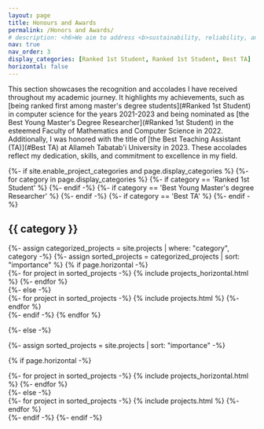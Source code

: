 ```yaml
---
layout: page
title: Honours and Awards
permalink: /Honors and Awards/
# description: <h6>We aim to address <b>sustainability, reliability, and efficiency</b> of machine learning, by selecting the most relevant data for training, among other techniques.</h6>
nav: true
nav_order: 3
display_categories: [Ranked 1st Student, Ranked 1st Student, Best TA]
horizontal: false
---
```

<!-- We aim to address <span class="emp"><b>sustainability, reliability, and efficiency</b></span> of machine learning, by selecting the most relevant data for training, among other techniques. -->
This section showcases the recognition and accolades I have received throughout my academic  journey. It highlights my achievements, such as [being ranked first among master's degree students](#Ranked 1st Student) in computer science for the years 2021-2023 and being nominated as [the Best Young Master's Degree Researcher](#Ranked 1st Student) in the esteemed Faculty of Mathematics and Computer Science in 2022. Additionally, I was honored with the title of [the Best Teaching Assistant (TA)](#Best TA) at Allameh Tabatab'i University in 2023. These accolades reflect my dedication, skills, and commitment to excellence in my field.

<!-- pages/projects.md -->
<div class="projects">
{%- if site.enable_project_categories and page.display_categories %}
  <!-- Display categorized projects -->
  {%- for category in page.display_categories %}
  {%- if category == 'Ranked 1st Student' %}
    <a id="Ranked 1st Student"></a>
  {%- endif -%}
  {%- if category == 'Best Young Master's degree Researcher' %}
    <a id="Best Young Master's degree Researcher"></a>
  {%- endif -%}
  {%- if category == 'Best TA' %}
    <a id="Best TA"></a>
  {%- endif -%}
  <h2 class="category">{{ category }}</h2>
  {%- assign categorized_projects = site.projects | where: "category", category -%}
  {%- assign sorted_projects = categorized_projects | sort: "importance" %}
  <!-- Generate cards for each project -->
  {% if page.horizontal -%}
  <div class="container">
    <div class="row row-cols-2">
    {%- for project in sorted_projects -%}
      {% include projects_horizontal.html %}
    {%- endfor %}
    </div>
  </div>
  {%- else -%}
  <div class="grid">
    {%- for project in sorted_projects -%}
      {% include projects.html %}
    {%- endfor %}
  </div>
  {%- endif -%}
  {% endfor %}

{%- else -%}
<!-- Display projects without categories -->
  {%- assign sorted_projects = site.projects | sort: "importance" -%}
  <!-- Generate cards for each project -->
  {% if page.horizontal -%}
  <div class="container">
    <div class="row row-cols-2">
    {%- for project in sorted_projects -%}
      {% include projects_horizontal.html %}
    {%- endfor %}
    </div>
  </div>
  {%- else -%}
  <div class="grid">
    {%- for project in sorted_projects -%}
      {% include projects.html %}
    {%- endfor %}
  </div>
  {%- endif -%}
{%- endif -%}
</div>
